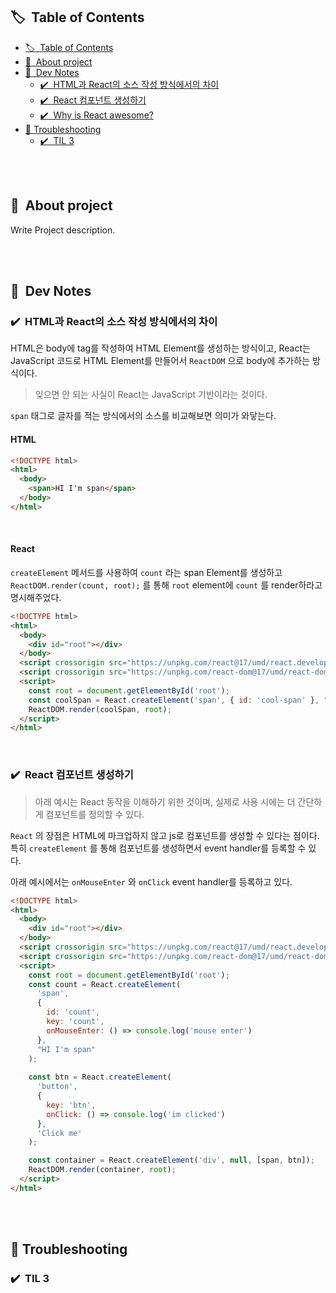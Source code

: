 ## 🏷 &nbsp;Table of Contents
- [🏷 &nbsp;Table of Contents](#-table-of-contents)
- [🙌 &nbsp;About project](#-about-project)
- [📕 &nbsp;Dev Notes](#-dev-notes)
  - [✔️ &nbsp;HTML과 React의 소스 작성 방식에서의 차이](#️-html과-react의-소스-작성-방식에서의-차이)
  - [✔️ &nbsp;React 컴포넌트 생성하기](#️-react-컴포넌트-생성하기)
  - [✔️ &nbsp;Why is React awesome?](#️-why-is-react-awesome)
- [🔫 Troubleshooting](#-troubleshooting)
  - [✔️ &nbsp;TIL 3](#️-til-3)


<br/><br/>

## 🙌 &nbsp;About project

Write Project description.

<br/><br/>

## 📕 &nbsp;Dev Notes

### ✔️ &nbsp;HTML과 React의 소스 작성 방식에서의 차이

HTML은 body에 tag를 작성하여 HTML Element를 생성하는 방식이고, React는 JavaScript 코드로 HTML Element를 만들어서 `ReactDOM` 으로 body에 추가하는 방식이다.

> 잊으면 안 되는 사실이 React는 JavaScript 기반이라는 것이다.

`span` 태그로 글자를 적는 방식에서의 소스를 비교해보면 의미가 와닿는다.


#### HTML
```html
<!DOCTYPE html>
<html>
  <body>
    <span>HI I'm span</span>
  </body>
</html>
```

<br/>

#### React

`createElement` 메서드를 사용하여 `count` 라는 span Element를 생성하고  `ReactDOM.render(count, root);` 를 통해 `root` element에 `count` 를 render하라고 명시해주었다.

```html
<!DOCTYPE html>
<html>
  <body>
    <div id="root"></div>
  </body>
  <script crossorigin src="https://unpkg.com/react@17/umd/react.development.js"></script>
  <script crossorigin src="https://unpkg.com/react-dom@17/umd/react-dom.development.js"></script>
  <script>
    const root = document.getElementById('root');
    const coolSpan = React.createElement('span', { id: 'cool-span' }, "HI I'm cool span");
    ReactDOM.render(coolSpan, root);
  </script>
</html>
```

<br/>

### ✔️ &nbsp;React 컴포넌트 생성하기

> 아래 예시는 React 동작을 이해하기 위한 것이며, 실제로 사용 시에는 더 간단하게 컴포넌트를 정의할 수 있다.

`React` 의 장점은 HTML에 마크업하지 않고 js로 컴포넌트를 생성할 수 있다는 점이다. 특히 `createElement` 를 통해 컴포넌트를 생성하면서 event handler를 등록할 수 있다.

아래 예시에서는 `onMouseEnter` 와 `onClick` event handler를 등록하고 있다.

```html
<!DOCTYPE html>
<html>
  <body>
    <div id="root"></div>
  </body>
  <script crossorigin src="https://unpkg.com/react@17/umd/react.development.js"></script>
  <script crossorigin src="https://unpkg.com/react-dom@17/umd/react-dom.development.js"></script>
  <script>
    const root = document.getElementById('root');
    const count = React.createElement(
      'span',
      {
        id: 'count',
        key: 'count',
        onMouseEnter: () => console.log('mouse enter')
      },
      "HI I'm span"
    );
    
    const btn = React.createElement(
      'button',
      {
        key: 'btn',
        onClick: () => console.log('im clicked')
      },
      'Click me'
    );

    const container = React.createElement('div', null, [span, btn]);
    ReactDOM.render(container, root);
  </script>
</html>
```



<br/><br/>

## 🔫 Troubleshooting

### ✔️ &nbsp;TIL 3
